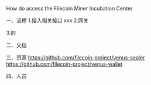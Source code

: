 


How do access the Filecoin Miner Incubation Center

一、流程
1.接入相关接口
xxx
2.网关

3.的


二、文档


三、资源
https://github.com/filecoin-project/venus-sealer
https://github.com/filecoin-project/venus-wallet


四、人员


